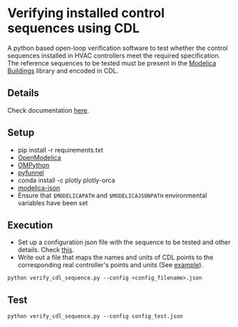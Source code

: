 # Verifying installed control sequences using CDL

A python based open-loop verification software to test whether the control sequences installed in HVAC controllers meet the required specification.
The reference sequences to be tested must be present in the [Modelica Buildings](https://github.com/lbl-srg/modelica-buildings/) library and encoded in CDL.

## Details

Check documentation [here](https://obc.lbl.gov/specification/verification.html).

## Setup

* pip install -r requirements.txt
* [OpenModelica](https://www.openmodelica.org/download/download-linux)
* [OMPython](https://github.com/OpenModelica/OMPython)
* [pyfunnel](https://github.com/lbl-srg/funnel/)
* conda install -c plotly plotly-orca
* [modelica-json](https://github.com/lbl-srg/modelica-json)
* Ensure that `$MODELICAPATH` and `$MODELICAJSONPATH` environmental variables have been set

## Execution

* Set up a configuration json file with the sequence to be tested and other details. Check [this](http://obc.lbl.gov/specification/verification.html#sec-ver-spe-tes-set).
* Write out a file that maps the names and units of CDL points to the corresponding real controller's points and units (See [example](http://obc.lbl.gov/specification/verification.html#ver-poi-map)).

```python verify_cdl_sequence.py --config <config_filename>.json```

## Test

```python verify_cdl_sequence.py --config config_test.json```
